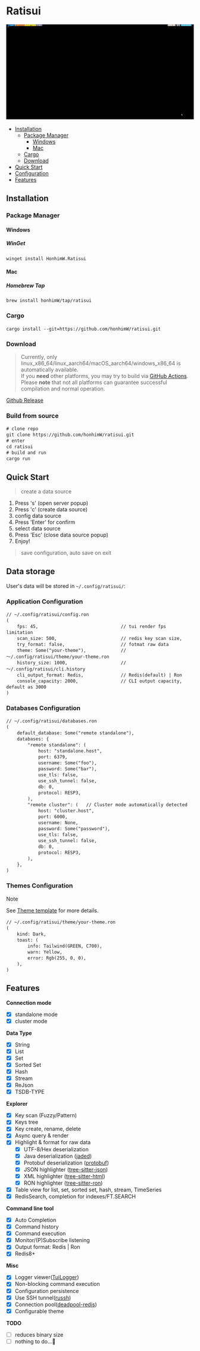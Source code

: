 # Ratisui

![gif](./assets/ratisui.gif)

- [Installation](#Installation)
  - [Package Manager](#package-manager)
    - [Windows](#Windows)
    - [Mac](#Mac)
  - [Cargo](#Cargo)
  - [Download](#download)
- [Quick Start](#quick-start)
- [Configuration](#data-storage)
- [Features](#Features)

## Installation

### Package Manager

#### Windows

##### WinGet
```shell
winget install HonhimW.Ratisui
```

#### Mac

##### Homebrew Tap
```shell
brew install honhimW/tap/ratisui
```

### Cargo
```shell
cargo install --git=https://github.com/honhimW/ratisui.git
```

### Download
> Currently, only linux_x86_64/linux_aarch64/macOS_aarch64/windows_x86_64 is automatically available.   
> If you **need** other platforms, you may try to build via [GitHub Actions](./.github/workflows/build-specified-target.yml).  
> Please **note** that not all platforms can guarantee successful compilation and normal operation.

[Github Release](https://github.com/honhimW/ratisui/releases)

### Build from source
```shell
# clone repo
git clone https://github.com/honhimW/ratisui.git
# enter
cd ratisui
# build and run
cargo run
```

## Quick Start

> create a data source 

1. Press 's' (open server popup)
2. Press 'c' (create data source) 
3. config data source
4. Press 'Enter' for confirm
5. select data source
6. Press 'Esc' (close data source popup)
7. Enjoy!

> save configuration, auto save on exit

## Data storage
User's data will be stored in `~/.config/ratisui/`:

### Application Configuration
```ron
// ~/.config/ratisui/config.ron
(
    fps: 45,                               // tui render fps limitation
    scan_size: 500,                        // redis key scan size,
    try_format: false,                     // fotmat raw data
    theme: Some("your-theme"),             // ～/.config/ratisui/theme/your-theme.ron
    history_size: 1000,                    // ～/.config/ratisui/cli.history
    cli_output_format: Redis,              // Redis(default) | Ron
    console_capacity: 2000,                // CLI output capacity, default as 3000
)
```
### Databases Configuration
```ron
// ~/.config/ratisui/databases.ron
(
    default_database: Some("remote standalone"),
    databases: {
        "remote standalone": (
            host: "standalone.host",
            port: 6379,
            username: Some("foo"),
            password: Some("bar"),
            use_tls: false,
            use_ssh_tunnel: false,
            db: 0,
            protocol: RESP3,
        ),
        "remote cluster": (   // Cluster mode automatically detected
            host: "cluster.host",
            port: 6000,
            username: None,
            password: Some("password"),
            use_tls: false,
            use_ssh_tunnel: false,
            db: 0,
            protocol: RESP3,
        ),
    },
)
```
### Themes Configuration

> [!NOTE]
> 
> See [Theme template](./assets/theme-template.ron) for more details.
```ron
// ~/.config/ratisui/theme/your-theme.ron
(
    kind: Dark,
    toast: (
        info: Tailwind(GREEN, C700),
        warn: Yellow,
        error: Rgb(255, 0, 0),
    ),
)
```

## Features

**Connection mode**
- [x] standalone mode
- [x] cluster mode

**Data Type**
- [x] String
- [x] List
- [x] Set
- [x] Sorted Set
- [x] Hash
- [x] Stream
- [x] ReJson
- [x] TSDB-TYPE

**Explorer**
- [x] Key scan (Fuzzy/Pattern)
- [x] Keys tree
- [x] Key create, rename, delete
- [x] Async query & render
- [x] Highlight & format for raw data
    - [x] UTF-8/Hex deserialization
    - [x] Java deserialization ([jaded](https://crates.io/crates/jaded))
    - [x] Protobuf deserialization ([protobuf](https://crates.io/crates/protobuf))
    - [x] JSON highlighter ([tree-sitter-json](https://crates.io/crates/tree-sitter-json))
    - [x] XML highlighter ([tree-sitter-html](https://crates.io/crates/tree-sitter-html))
    - [x] RON highlighter ([tree-sitter-ron](https://crates.io/crates/tree-sitter-ron))
- [x] Table view for list, set, sorted set, hash, stream, TimeSeries
- [x] RedisSearch, completion for indexes/FT.SEARCH

**Command line tool**
- [x] Auto Completion
- [x] Command history
- [x] Command execution
- [x] Monitor/(P)Subscribe listening
- [x] Output format: Redis | Ron
- [x] Redis8+

**Misc**
- [x] Logger viewer([TuiLogger](https://crates.io/crates/tui-logger))
- [x] Non-blocking command execution
- [x] Configuration persistence
- [x] Use SSH tunnel([russh](https://crates.io/crates/russh))
- [x] Connection pool([deadpool-redis](https://crates.io/crates/deadpool-redis))
- [x] Configurable theme

**TODO**
- [ ] reduces binary size
- [ ] nothing to do...🤔
